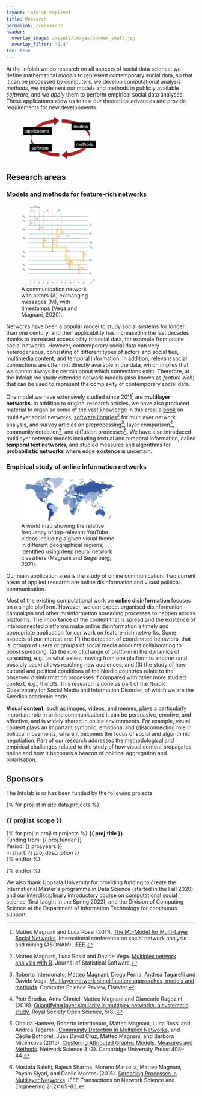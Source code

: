 ```yaml
---
layout: infolab-toplevel
title: Research
permalink: /research/
header:
  overlay_image: /assets/images/banner_small.jpg
  overlay_filter: "0.4"
toc: true
---
```


At the Infolab we do research on all aspects of social data science: we define mathematical *models* to represent contemporary social data, so that it can be processed by computers, we develop computational analysis *methods*, we implement our models and methods in publicly available *software*, and we *apply* them to perform empirical social data analyses. These applications allow us to test our theoretical advances and provide requirements for new developments.

<figure style="width:40%">
<img src="/assets/images/research.png"
         alt="Research process at the Infolab" />
</figure>

## Research areas

### Models and methods for feature-rich networks

<figure style="width:40%">
<img src="/assets/images/ttn.png"
         alt="A temporal text network" />
    <figcaption>A communication network, with actors (A) exchanging messages (M), with timestamps (Vega and Magnani, 2020).</figcaption>
</figure>

Networks have been a popular model to study social systems for longer than one century, and their applicability has increased in the last decades thanks to increased accessibility to social data, for example from online social networks. However, contemporary social data can very heterogeneous, consisting of different types of actors and social ties, multimedia content, and temporal information. In addition, relevant social connections are often not directly available in the data, which implies that we cannot always be certain about which connections exist. Therefore, at the Infolab we study extended network models (also known as *feature-rich*) that can be used to represent the complexity of contemporary social data.

One model we have extensively studied since 2011[^ml-model] are **multilayer networks**. In addition to original research articles, we have also produced material to organise some of the vast knowledge in this area: a [book](http://www.cambridge.org/ge/academic/subjects/computer-science/computing-and-society/multilayer-social-networks?format=PB) on multilayer social networks, [software libraries](/software)[^library] for multilayer network analysis, and survey articles on preprocessing[^simplification], layer comparison[^comparison], community detection[^detection], and diffusion processes[^diffusion]. We have also introduced multilayer network models including textual and temporal information, called **temporal text networks**, and studied measures and algorithms for **probabilistic networks** where edge existence is uncertain.

[^ml-model]: Matteo Magnani and Luca Rossi (2011). <a href="papers/11asonam.pdf" target="_blank">The ML-Model for Multi-Layer Social Networks</a>. International conference on social network analysis and mining (ASONAM). IEEE.

[^library]: Matteo Magnani, Luca Rossi and Davide Vega. <a href="papers/jss.pdf" target="_blank">Multiplex network analysis with R</a>. Journal of Statistical Software.

[^simplification]: Roberto Interdonato, Matteo Magnani, Diego Perna, Andrea Tagarelli and Davide Vega. <a href="http://arxiv.org/abs/2004.14808" target="_blank">Multilayer network simplification: approaches, models and methods</a>. Computer Science Review, Elsevier.

[^comparison]: Piotr Brodka, Anna Chmiel, Matteo Magnani and Giancarlo Ragozini (2018). <a href="papers/18rsos.pdf" target="_blank">Quantifying layer similarity in multiplex networks: a systematic study</a>. Royal Society Open Science, 5(8).

[^detection]: Obaida Hanteer, Roberto Interdonato, Matteo Magnani, Luca Rossi and Andrea Tagarelli. <a href="https://arxiv.org/abs/1910.07646" target="_blank">Community Detection in Multiplex Networks</a>, and C&eacute;cile Bothorel, Juan David Cruz, Matteo Magnani, and Barbora Micenkova (2015). <a href="papers/15NetworkScience.pdf" target="_blank">Clustering Attributed Graphs: Models, Measures and Methods</a>. Network Science 3 (3). Cambridge University Press: 408–44.

[^diffusion]: Mostafa Salehi, Rajesh Sharma, Moreno Marzolla, Matteo Magnani, Payam Siyari, and Danilo Montesi (2015). <a href="papers/15TNSE.pdf" target="_blank">Spreading Processes in Multilayer Networks</a>. IEEE Transactions on Network Science and Engineering 2 (2): 65–83.

### Empirical study of online information networks

<figure style="width:50%">
<img src="/assets/images/pb.png"
         alt="A world map showing the relative frequency of YouTube videos including a given visual theme" />
    <figcaption>A world map showing the relative frequency of top-relevant YouTube videos including a given visual theme in different geographical regions, identified using deep neural network classifiers (Magnani and Segerberg, 2021).</figcaption>
</figure>

Our main application area is the study of online communication. Two current areas of applied research are online disinformation and visual political communication.

Most of the existing computational work on **online disinformation** focuses on a single platform. However, we can expect organised disinformation campaigns and other misinformation spreading processes to happen across platforms. The importance of the content that is spread and the existence of interconnected platforms make online disinformation a timely and appropriate application for our work on feature-rich networks. Some aspects of our interest are: (1) the detection of coordinated behaviors, that is, groups of users or groups of social media accounts collaborating to boost spreading, (2) the role of change of platform in the dynamics of spreading, e.g., to what extent moving from one platform to another (and possibly back) allows reaching new audiences, and (3) the study of how cultural and political conditions of the Nordic countries relate to the observed disinformation processes if compared with other more studied context, e.g., the US. This research is done as part of the Nordic Observatory for Social Media and Information Disorder, of which we are the Swedish academic node.

**Visual content**, such as images, videos, and memes, plays a particularly important role in online communication: it can be persuasive, emotive, and affective, and is widely shared in online environments. For example, visual content plays an important symbolic, emotional and (dis)connecting role in political movements, where it becomes the focus of social and algorithmic negotiation. Part of our research addresses the methodological and empirical challenges related to the study of how visual content propagates online and how it becomes a beacon of political aggregation and polarisation.


## Sponsors

The Infolab is or has been funded by the following projects:

{% for projlist in site.data.projects %}
### {{ projlist.scope }}

{% for proj in projlist.projects %}
**{{ proj.title }}**<br/>
Funding from: {{ proj.funder }}<br/>
Period: {{ proj.years }}<br/>
In short: *{{ proj.description }}*<br/>
{% endfor %}

{% endfor %}


We also thank Uppsala University for providing funding to create the International Master's programme in Data Science (started in the Fall 2020) and our interdisciplinary introductory course on computational social science (first taught in the Spring 2022), and the Division of Computing Science at the Department of Information Technology for continuous support.
